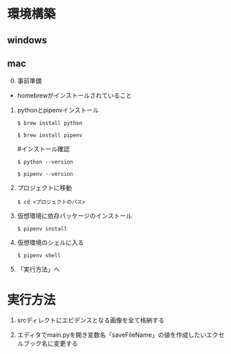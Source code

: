 # 環境構築

## windows


## mac

0.  事前準備

* homebrewがインストールされていること

1. pythonとpipenvインストール 

    ```
   $ brew install python
    ```
    ```
   $ brew install pipenv
    ```
   
   #インストール確認

    ```
   $ python --version
   ```
    ```
   $ pipenv --version
   ```
   
2. プロジェクトに移動

    ```
    $ cd <プロジェクトのパス>
    ```


3. 仮想環境に依存パッケージのインストール

    ```
    $ pipenv install
    ```

4. 仮想環境のシェルに入る
    ```
    $ pipenv shell
    ```

6. 「実行方法」へ

# 実行方法

1. srcディレクトにエビデンスとなる画像を全て格納する

2. エディタでmain.pyを開き変数名「saveFileName」の値を作成したいエクセルブック名に変更する

